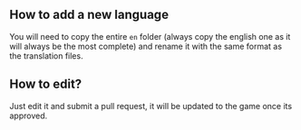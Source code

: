 ## How to add a new language

You will need to copy the entire `en` folder (always copy the english one as it will always be the most complete) and rename it with the same format as the translation files.

## How to edit?

Just edit it and submit a pull request, it will be updated to the game once its approved.
